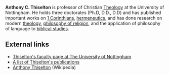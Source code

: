 **Anthony C. Thiselton** is professor of Christian
[Theology](Theology "Theology") at the University of Nottingham. He
holds three doctorates (Ph.D, D.D., D.D) and has published
important works on [1 Corinthians](1_Corinthians "1 Corinthians"),
[hermeneutics](Hermeneutics "Hermeneutics"), and has done research
on modern [theology](Theology "Theology"),
[philosophy of religion](Philosophy_of_religion "Philosophy of religion"),
and the application of philosophy of language to
[biblical studies](Biblical_studies "Biblical studies").


## External links

-   [Thiselton's faculty page at The University of Nottingham](http://www.nottingham.ac.uk/theology/lookup/lookup_role.php?id=NTI3MzM0&page_var=personal)
-   [A list of Thiselton's publications](http://www.nottingham.ac.uk/theology/lookup/lookup_role.php?id=NTI3MzM0&page_var=publications&pubs=all&unit_id=)
-   [Anthony Thiselton](http://en.wikipedia.org/wiki/Anthony_Thiselton "w:Anthony Thiselton")
    (Wikipedia)



